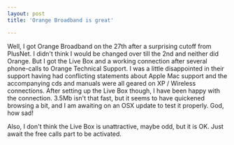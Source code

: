 ```yaml
---
layout: post
title: 'Orange Broadband is great'

---
```


Well, I got Orange Broadband on the 27th after a surprising cutoff from PlusNet.
I didn't think I would be changed over till the 2nd and neither did Orange. But
I got the Live Box and a working connection after several phone-calls to Orange
Technical Support. I was a little disappointed in their support having had
conflicting statements about Apple Mac support and the accompanying cds and
manuals were all geared on XP / Wireless connections. After setting up the Live
Box though, I have been happy with the connection. 3.5Mb isn't that fast, but it
seems to have quickened browsing a bit, and I am awaiting on an OSX update to
test it properly.  God, how sad!

Also, I don't think the Live Box is unattractive, maybe odd, but it is OK. Just
await the free calls part to be activated.
